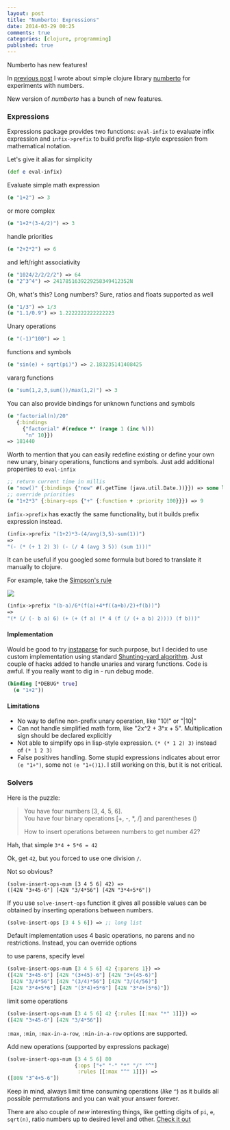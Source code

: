 ```yaml
---
layout: post
title: "Numberto: Expressions"
date: 2014-03-29 00:25
comments: true
categories: [clojure, programming]
published: true
---
```


Numberto has new features!

<!-- more -->

In [previous post](/blog/announcing-numberto)
I wrote about simple clojure library [numberto](https://github.com/mishadoff/numberto) for experiments with numbers.

New version of *numberto* has a bunch of new features.

### Expressions

Expressions package provides two functions: `eval-infix` to evaluate infix expression
and `infix->prefix` to build prefix lisp-style expression from mathematical notation.

Let's give it alias for simplicity

``` clojure
(def e eval-infix)
```

Evaluate simple math expression

``` clojure
(e "1+2") => 3
```

or more complex

``` clojure
(e "1+2*(3-4/2)") => 3
```

handle priorities

``` clojure
(e "2+2*2") => 6
```

and left/right associativity

``` clojure
(e "1024/2/2/2/2") => 64
(e "2^3^4") => 2417851639229258349412352N
```

Oh, what's this? Long numbers? Sure, ratios and floats supported as well

``` clojure
(e "1/3") => 1/3
(e "1.1/0.9") => 1.2222222222222223
```

Unary operations

``` clojure
(e "(-1)^100") => 1
```

functions and symbols

``` clojure
(e "sin(e) + sqrt(pi)") => 2.183235141408425
```

vararg functions

``` clojure
(e "sum(1,2,3,sum())/max(1,2)") => 3
```

You can also provide bindings for unknown functions and symbols

``` clojure
(e "factorial(n)/20"
   {:bindings
     {"factorial" #(reduce *' (range 1 (inc %)))
      "n" 10}})
=> 181440
```

Worth to mention that you can easily redefine existing
or define your own new unary, binary operations, functions
and symbols. Just add additional properties to `eval-infix`

``` clojure
;; return current time in millis
(e "now()" {:bindings {"now" #(.getTime (java.util.Date.))}}) => some long number
;; override priorities
(e "1+2*3" {:binary-ops {"+" {:function + :priority 100}}}) => 9
```

`infix->prefix` has exactly the same functionality, but it builds prefix expression instead.

``` clojure
(infix->prefix "(1+2)*3-(4/avg(3,5)-sum(1))")
=>
"(- (* (+ 1 2) 3) (- (/ 4 (avg 3 5)) (sum 1)))"
```

It can be useful if you googled some formula but bored to translate it manually to clojure.

For example, take the [Simpson's rule](http://en.wikipedia.org/wiki/Simpson%27s_rule)

![](http://upload.wikimedia.org/math/1/a/0/1a0fb4456375307fdde8ab85954d95be.png)

``` clojure
(infix->prefix "(b-a)/6*(f(a)+4*f((a+b)/2)+f(b))")
=>
"(* (/ (- b a) 6) (+ (+ (f a) (* 4 (f (/ (+ a b) 2)))) (f b)))"
```

#### Implementation

Would be good to try [instaparse](https://github.com/Engelberg/instaparse) for such purpose,
but I decided to use custom implementation using standard
[Shunting-yard algorithm](http://en.wikipedia.org/wiki/Shunting-yard_algorithm).
Just couple of hacks added to handle unaries and vararg functions.
Code is awful. If you really want to dig in - run debug mode.

``` clojure
(binding [*DEBUG* true]
  (e "1+2"))
```

#### Limitations

- No way to define non-prefix unary operation, like "10!" or "|10|"
- Can not handle simplified math form, like "2x^2 + 3^x + 5".
Multiplication sign should be declared explicitly
- Not able to simplify ops in lisp-style expression. `(* (* 1 2) 3)` instead of `(* 1 2 3)`
- False positives handling. Some stupid expressions indicates about error `(e "1+")`, some not `(e "1+()1)`. I still working on this, but it is not critical.

### Solvers

Here is the puzzle:

> You have four numbers [3, 4, 5, 6].  
> You have four binary operations [+, -, *, /] and parentheses ()
>
> How to insert operations between numbers to get number 42?

Hah, that simple `3*4 + 5*6 = 42`

Ok, get `42`, but you forced to use one division `/`.

Not so obvious?

```
(solve-insert-ops-num [3 4 5 6] 42) =>
([42N "3+45-6"] [42N "3/4*56"] [42N "3*4+5*6"])
```

If you use `solve-insert-ops` function it gives all possible values can be obtained by inserting operations between numbers.

``` clojure
(solve-insert-ops [3 4 5 6]) => ;; long list
```

Default implementation uses 4 basic operations, no parens and no restrictions. Instead, you can override options

to use parens, specify level

``` clojure
(solve-insert-ops-num [3 4 5 6] 42 {:parens 1}) =>
([42N "3+45-6"] [42N "(3+45)-6"] [42N "3+(45-6)"]
 [42N "3/4*56"] [42N "(3/4)*56"] [42N "3/(4/56)"]
 [42N "3*4+5*6"] [42N "(3*4)+5*6"] [42N "3*4+(5*6)"])
```

limit some operations

``` clojure
(solve-insert-ops-num [3 4 5 6] 42 {:rules [[:max "*" 1]]}) =>
([42N "3+45-6"] [42N "3/4*56"])
```

`:max`, `:min`, `:max-in-a-row`, `:min-in-a-row` options are supported.

Add new operations (supported by expressions package)

``` clojure
(solve-insert-ops-num [3 4 5 6] 80
                      {:ops ["+" "-" "*" "/" "^"]
                       :rules [[:max "^" 1]]}) =>
([80N "3^4+5-6"])
```

Keep in mind, always limit time consuming operations (*like* `^`) as it builds all possible permutations and you can wait your answer forever.

There are also couple of *new* interesting things, like
getting digits of `pi`, `e`, `sqrt(n)`, ratio numbers up to desired level and other. [Check it out](https://github.com/mishadoff/numberto/blob/master/doc/intro.md)
